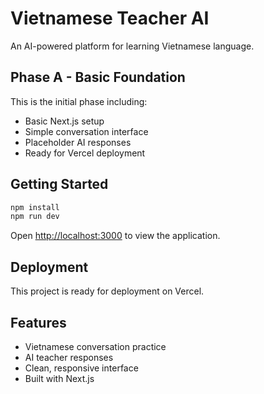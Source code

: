 # Vietnamese Teacher AI

An AI-powered platform for learning Vietnamese language.

## Phase A - Basic Foundation

This is the initial phase including:
- Basic Next.js setup
- Simple conversation interface
- Placeholder AI responses
- Ready for Vercel deployment

## Getting Started

```bash
npm install
npm run dev
```

Open [http://localhost:3000](http://localhost:3000) to view the application.

## Deployment

This project is ready for deployment on Vercel.

## Features

- Vietnamese conversation practice
- AI teacher responses
- Clean, responsive interface
- Built with Next.js
